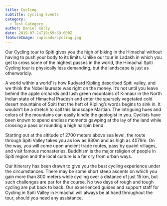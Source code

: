 ```yaml
---
title: Cycling
subtitle: Cycling Events
category:
  - Test Category
author: Daniel Kelly
date: 2019-07-24T19:59:59.000Z
featureImage: /uploads/cycling.jpg
---
```

Our Cycling tour to Spiti gives you the high of biking in the Himachal without having to push your body to its limits. Unlike our tour in Ladakh in which you get to cross some of the highest passes in the world, the Himachal Spiti Cycling tour is physically less demanding, but the landscape is just as otherworldly.

A world within a world’ is how Rudyard Kipling described Spiti valley, and we think the Nobel laureate was right on the money. It’s not until you leave behind the apple orchards and lush green mountains of Kinnaur in the North Indian state of Himachal Pradesh and enter the sparsely vegetated cold desert mountains of Spiti that the heft of Kipling’s words begins to sink in. It wouldn’t be a stretch to call this landscape Martian. The intriguing hues and colors of the mountains can easily kindle the geologist in you. Cyclists have been known to spend endless moments gawping at the lay of the land while crossing a pass or rounding a high hairpin bend.

Starting out at the altitude of 2700 meters above sea level, the route through Spiti Valley takes you as low as 980m and as high as 4079m. On the way, you will come upon ancient trade routes, pass by quaint villages, and visit famous monasteries. Buddhism is the major religion of people in Spiti region and the local culture is a far cry from urban ways.

Our itinerary has been drawn to give you the best cycling experience under the circumstances. There may be some short steep ascents on which you gain more than 800 meters while cycling over a distance of just 15 km, but such challenges are par for the course. No two days of rough and tough cycling are put back to back. Our experienced guides and support staff for Cycling in Spiti Valley in Himachal will always be at hand throughout the tour, should you need any assistance.